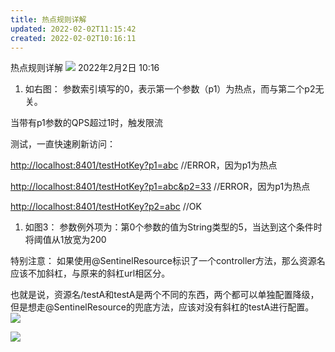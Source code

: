 ```yaml
---
title: 热点规则详解
updated: 2022-02-02T11:15:42
created: 2022-02-02T10:16:11
---
```


热点规则详解
![](C:\Users\82609\AppData\Local\Temp\Java\pandoc/media/image1.png)
2022年2月2日
10:16

1.  如右图：
参数索引填写的0，表示第一个参数（p1）为热点，而与第二个p2无关。

当带有p1参数的QPS超过1时，触发限流

测试，一直快速刷新访问：

<http://localhost:8401/testHotKey?p1=abc> //ERROR，因为p1为热点

<http://localhost:8401/testHotKey?p1=abc&p2=33> //ERROR，因为p1为热点

<http://localhost:8401/testHotKey?p2=abc> //OK

1.  如图3：
参数例外项为：第0个参数的值为String类型的5，当达到这个条件时将阈值从1放宽为200

特别注意：
如果使用@SentinelResource标识了一个controller方法，那么资源名应该不加斜杠，与原来的斜杠url相区分。

也就是说，资源名/testA和testA是两个不同的东西，两个都可以单独配置降级，但是想走@SentinelResource的兜底方法，应该对没有斜杠的testA进行配置。
![](C:\Users\82609\AppData\Local\Temp\Java\pandoc/media/image2.png)

![](C:\Users\82609\AppData\Local\Temp\Java\pandoc/media/image3.png)
